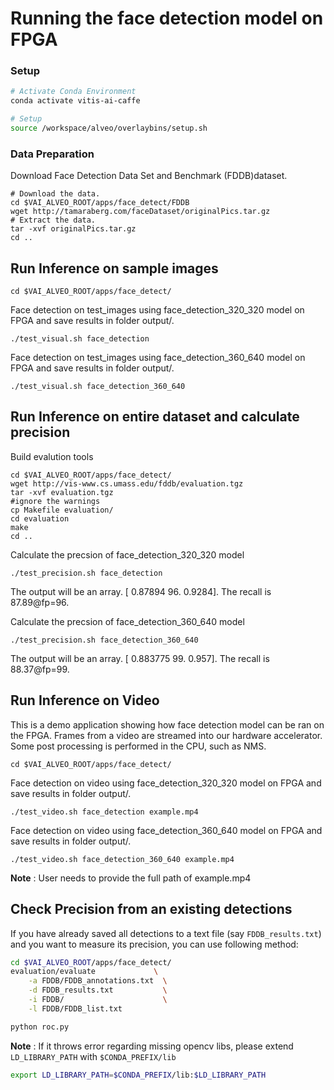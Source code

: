 # Running the face detection model on FPGA 

### Setup
```sh
# Activate Conda Environment
conda activate vitis-ai-caffe 
```
```sh
# Setup
source /workspace/alveo/overlaybins/setup.sh
```

### Data Preparation

Download Face Detection Data Set and Benchmark (FDDB)dataset. 
```
# Download the data.
cd $VAI_ALVEO_ROOT/apps/face_detect/FDDB
wget http://tamaraberg.com/faceDataset/originalPics.tar.gz
# Extract the data.
tar -xvf originalPics.tar.gz
cd ..
```

## Run Inference on sample images
```
cd $VAI_ALVEO_ROOT/apps/face_detect/
```
Face detection on test_images using face_detection_320_320 model on FPGA and save results in folder output/.
```
./test_visual.sh face_detection
```
Face detection on test_images using face_detection_360_640 model on FPGA and save results in folder output/.
```
./test_visual.sh face_detection_360_640
```

## Run Inference on entire dataset and calculate precision

Build evalution tools
```
cd $VAI_ALVEO_ROOT/apps/face_detect/
wget http://vis-www.cs.umass.edu/fddb/evaluation.tgz
tar -xvf evaluation.tgz 
#ignore the warnings
cp Makefile evaluation/
cd evaluation 
make
cd ..
```

Calculate the precsion of face_detection_320_320 model
```
./test_precision.sh face_detection
```
The output will be an array. [ 0.87894  96.  0.9284]. The recall is 87.89@fp=96.

Calculate the precsion of face_detection_360_640 model 
```
./test_precision.sh face_detection_360_640
```
The output will be an array. [ 0.883775 99.   0.957]. The recall is 88.37@fp=99.

## Run Inference on Video
This is a demo application showing how face detection model can be ran on the FPGA. Frames from a video are streamed into our hardware accelerator. Some post processing is performed in the CPU, such as NMS.   

```
cd $VAI_ALVEO_ROOT/apps/face_detect/
```
Face detection on video using face_detection_320_320 model on FPGA and save results in folder output/.
```
./test_video.sh face_detection example.mp4
```
Face detection on video using face_detection_360_640 model on FPGA and save results in folder output/.
```
./test_video.sh face_detection_360_640 example.mp4
```

**Note** : User needs to provide the full path of example.mp4


## Check Precision from an existing detections
If you have already saved all detections to a text file (say `FDDB_results.txt`) and you want to measure its precision, you can use following method:

``` sh
cd $VAI_ALVEO_ROOT/apps/face_detect/
evaluation/evaluate             \
    -a FDDB/FDDB_annotations.txt  \
    -d FDDB_results.txt           \
    -i FDDB/                      \
    -l FDDB/FDDB_list.txt         

python roc.py
```

**Note** : If it throws error regarding missing opencv libs, please extend `LD_LIBRARY_PATH` with `$CONDA_PREFIX/lib`
```sh
export LD_LIBRARY_PATH=$CONDA_PREFIX/lib:$LD_LIBRARY_PATH
```
